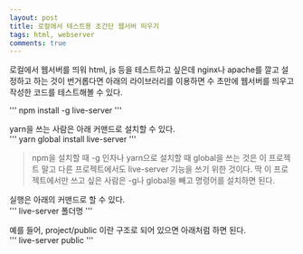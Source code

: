 ```yaml
---
layout: post
title: 로컬에서 테스트용 초간단 웹서버 띄우기
tags: html, webserver
comments: true
---
```


로컬에서 웹서버를 띄워 html, js 등을 테스트하고 싶은데 nginx나 apache를 깔고 설정하고 하는 것이 번거롭다면 아래의 라이브러리를 이용하면 수 초만에 웹서버를 띄우고 작성한 코드를 테스트해볼 수 있다.

'''
npm install -g live-server
'''

yarn을 쓰는 사람은 아래 커맨드로 설치할 수 있다.  
'''
yarn global install live-server
'''

> npm을 설치할 때 -g 인자나 yarn으로 설치할 때 global을 쓰는 것은 이 프로젝트 말고 다른 프로젝트에서도 live-server 기능을 쓰기 위한 것이다. 딱 이 프로젝트에서만 쓰고 싶은 사람은 -g나 global을 빼고 명령어를 설치하면 된다.

실행은 아래의 커맨드로 할 수 있다.  
'''
live-server 폴더명
'''

예를 들어, project/public 이란 구조로 되어 있으면 아래처럼 하면 된다.  
'''
live-server public
'''

